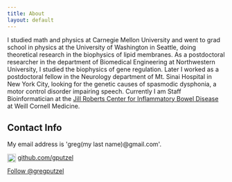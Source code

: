 ```yaml
---
title: About
layout: default
---
```


I studied math and physics at Carnegie Mellon University and went to grad school in physics at the University of Washington in Seattle, doing theoretical research in the biophysics of lipid membranes. As a postdoctoral researcher in the department of Biomedical Engineering at Northwestern University, I studied the biophysics of gene regulation. Later I worked as a postdoctoral fellow in the Neurology department of Mt. Sinai Hospital in New York City, looking for the genetic causes of spasmodic dysphonia, a motor control disorder impairing speech. Currently I am Staff Bioinformatician at the [Jill Roberts Center for Inflammatory Bowel Disease](https://robertsinstitute.weill.cornell.edu/) at Weill Cornell Medicine.

## Contact Info

My email address is 'greg(my last name)@gmail.com'.

<img src="https://gputzel.github.io/public/img/GitHub-Mark-32px.png" style='float:left; height: 20px; width: 20px; margin-right: 4px; align: middle;'><a href="https://github.com/gputzel">github.com/gputzel</a>
<p><a href="https://twitter.com/gregputzel" class="twitter-follow-button" data-show-count="false" data-dnt="true">Follow @gregputzel</a></p>
<script>!function(d,s,id){var js,fjs=d.getElementsByTagName(s)[0],p=/^http:/.test(d.location)?'http':'https';if(!d.getElementById(id)){js=d.createElement(s);js.id=id;js.src=p+'://platform.twitter.com/widgets.js';fjs.parentNode.insertBefore(js,fjs);}}(document, 'script', 'twitter-wjs');</script>

<script src="//platform.linkedin.com/in.js" type="text/javascript"></script>
<script type="IN/MemberProfile" data-id="https://www.linkedin.com/pub/gregory-putzel/15/717/731" data-format="click" data-related="false" data-text="Gregory Putzel"></script>
